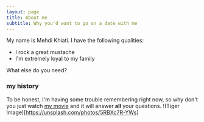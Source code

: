 ```yaml
---
layout: page
title: About me
subtitle: Why you'd want to go on a date with me
---
```


My name is Mehdi Khiati. I have the following qualities:

- I rock a great mustache
- I'm extremely loyal to my family

What else do you need?

### my history

To be honest, I'm having some trouble remembering right now, so why don't you just watch [my movie](http://en.wikipedia.org/wiki/The_Princess_Bride_%28film%29) and it will answer **all** your questions.
!(Tiger Image)[https://unsplash.com/photos/5RBXc7R-YWs]
